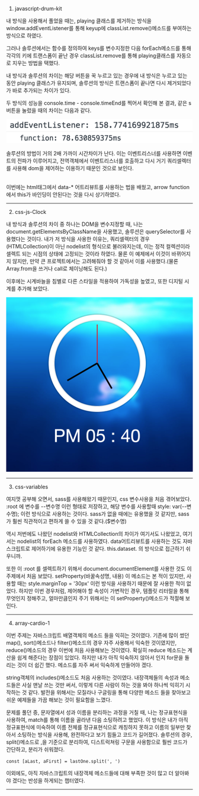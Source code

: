 01. javascript-drum-kit

내 방식을 사용해서 풀었을 때는, playing 클래스를 제거하는 방식을 window.addEventListener를 통해 keyup에 classList.remove()메소드를 부여하는 방식으로 하였다.


그러나 솔루션에서는 함수를 정의하여 keys를 변수지정한 다음 forEach메소드를 통해 각각의 키에 트랜스폼이 끝난 경우 classList.remove를 통해 playing클래스를 자동으로 지우는 방법을 택했다.


내 방식과 솔루션의 차이는 해당 버튼을 꾹 누르고 있는 경우에 내 방식은 누르고 있는 동안 playing 클래스가 유지되며, 솔루션의 방식은 트랜스폼이 끝나면 다시 제거되었다가 바로 추가되는 차이가 있다.


두 방식의 성능을 console.time - console.timeEnd를 찍어서 확인해 본 결과, 같은 s버튼을 눌렀을 때의 차이는 다음과 같다.

![addtype](./imgs/01_addtype.png)
![functype](./imgs/01_functype.png)


솔루션의 방법이 거의 2배 가까이 시간차이가 난다.
이는 이벤트리스너를 사용하면 이벤트의 전파가 이루어지고, 전역객체에서 이벤트리스너를 호출하고 다시 거기 쿼리셀렉터를 사용해 dom을 제어하는 이용하기 때문인 것으로 보인다.


<br />
이번에는 html태그에서 data-* 어트리뷰트를 사용하는 법을 배웠고, arrow function 에서 this가 바인딩이 안된다는 것을 다시 상기하였다.

***


02. css-js-Clock

내 방식과 솔루션의 차이 중 하나는 DOM을 변수지정할 때, 나는 document.getElementsByClassName을 사용했고, 솔루션은 querySelector를 사용했다는 것이다. 내가 저 방식을 사용한 이유는, 쿼리셀렉터의 경우 (HTMLCollection)이 아닌 nodelist의 형식으로 불러와지는데, 이는 정적 컬렉션이라 셀렉트 되는 시점의 상태에 고정되는 것이라 하였다. 물론 이 예제에서 이것이 바뀌어지지 않지만, 만약 큰 프로젝트에서는 고려해줘야 할 것 같아서 이를 사용했다.(물론 Array.from을 쓰거나 call로 체이닝해도 된다.)


이후에는 시계바늘을 침별로 다른 스타일을 적용하여 가독성을 높였고, 또한 디지털 시계를 추가해 보았다.


![02_final](./imgs/02_finalProduct.png)


***

03. css-variables


여지껏 공부해 오면서, sass를 사용해왔기 때문인지, css 변수사용을 처음 겪어보았다. :root 에 변수를 --변수명 이런 형태로 저장하고, 해당 변수를 사용할때 style: var(--변수명); 이런 방식으로 사용하는 것이다. sass가 없을 때에는 유용했을 것 같지만, sass가 훨씬 직관적이고 편하게 쓸 수 있을 것 같다.($변수명)


역시 저번에도 나왔던 nodelist와 HTMLCollection의 차이가 여기서도 나왔었고, 여기서는 nodelist의 forEach 메소드를 사용하였다. data어트리뷰트를 사용하는 것도 자바스크립트로 제어하기에 유용한 기능인 것 같다. this.dataset. 의 방식으로 접근하기 쉬우니까.


또한 이 :root 를 셀렉트하기 위해서 document.documentElement를 사용한 것도 이 주제에서 처음 보았다. setProperty(바꿀속성명, 내용) 이 메소드는 본 적이 있지만, 사용할 때는 style.marginTop = '30px' 이런 방식을 사용하기 때문에 잘 사용한 적이 없었다.
하지만 이번 경우처럼, 제어해야 할 속성이 가변적인 경우, 템플릿 리터럴을 통해 무엇인지 정해주고, 얼마만큼인지 주기 위해서는 이 setProperty()메소드가 적절해 보인다.


***


04. array-cardio-1


이번 주제는 자바스크립트 배열객체의 메소드 들을 익히는 것이였다.
기존에 많이 썼던 map(), sort()메소드나 filter()메소드의 경우 자주 사용해서 익숙한 것이였지만, reduce()메소드의 경우 이번에 처음 사용해보는 것이였다. 확실히 reduce 메소드는 계산을 쉽게 해준다는 장점이 있었다. 하지만 내가 아직 익숙하지 않아서 인지 for문을 돌리는 것이 더 쉽긴 했다. 메소드를 자주 써서 익숙하게 만들어야 겠다.

string객체의 includes()메소드도 처음 사용하는 것이였다.
내장객체들의 속성과 메소드들은 사실 맨날 쓰는 것만 써서, 이렇게 다른 사람이 하는 것을 봐야 하나씩 익히기 시작하는 것 같다. 발전을 위해서는 모질라나 구글링을 통해 다양한 메소드 들을 찾아보고 쉬운 예제들을 가끔 해보는 것이 필요함을 느꼈다.


문제를 풀던 중, 문자열에서 성과 이름을 분리하는 과정을 거칠 때, 나는 정규표현식을 사용하여, match를 통해 이름을 골라낸 다음 소팅하려고 했었다. 이 방식은 내가 아직 정규표현식에 미숙하여 이름 전체를 정규표현식으로 캐칭하지 못하고 이름의 일부만 찾아서 소팅하는 방식을 사용해, 완전하다고 보기 힘들고 코드가 길어졌다.
솔루션의 경우, split()메소드로 ,을 기준으로 분리하여, 디스트럭쳐링 구문을 사용함으로 훨씬 코드가 간단하고, 분리가 쉬워졌다.

    const [aLast, aFirst] = lastOne.split(', ')

이외에도, 아직 자바스크립트의 내장객체 메소드들에 대해 부족한 것이 많고 더 알아봐야 겠다는 반성을 하게되는 챕터였다.

  ***
